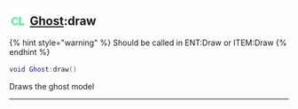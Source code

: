 ## <img src="../../.gitbook/assets/client.png" width="32" height="32" /> [Ghost](../ghost/README.md):draw

{% hint style="warning" %} Should be called in ENT:Draw or ITEM:Draw {% endhint %}


```lua
void Ghost:draw()
```

Draws the ghost model<br>


--------